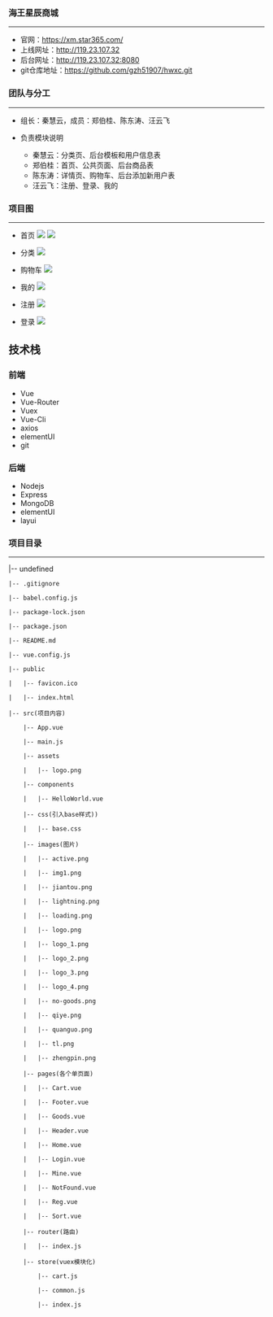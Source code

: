 ### 海王星辰商城
---

* 官网：https://xm.star365.com/
* 上线网址：http://119.23.107.32
* 后台网址：http://119.23.107.32:8080
* git仓库地址：https://github.com/gzh51907/hwxc.git



### 团队与分工
---

* 组长：秦慧云，成员：郑伯桂、陈东涛、汪云飞

* 负责模块说明
    * 秦慧云：分类页、后台模板和用户信息表
    * 郑伯桂：首页、公共页面、后台商品表
    * 陈东涛：详情页、购物车、后台添加新用户表
    * 汪云飞：注册、登录、我的




### 项目图
---

* 首页
![](./img/home1.png) 
![](./img/home2.png)

* 分类
![](./img/sort.png) 

* 购物车
![](./img/cart.png) 

* 我的
![](./img/mine.png) 

* 注册
![](./img/reg.png) 

* 登录
![](./img/login.png) 


## 技术栈

### 前端
* Vue
* Vue-Router
* Vuex
* Vue-Cli
* axios
* elementUI
* git

### 后端
* Nodejs
* Express
* MongoDB
* elementUI
* layui


### 项目目录
---

|-- undefined

    |-- .gitignore

    |-- babel.config.js

    |-- package-lock.json

    |-- package.json

    |-- README.md

    |-- vue.config.js

    |-- public

    |   |-- favicon.ico

    |   |-- index.html

    |-- src(项目内容)

        |-- App.vue

        |-- main.js

        |-- assets

        |   |-- logo.png

        |-- components

        |   |-- HelloWorld.vue

        |-- css(引入base样式))

        |   |-- base.css

        |-- images(图片)

        |   |-- active.png

        |   |-- img1.png

        |   |-- jiantou.png

        |   |-- lightning.png

        |   |-- loading.png

        |   |-- logo.png

        |   |-- logo_1.png

        |   |-- logo_2.png

        |   |-- logo_3.png

        |   |-- logo_4.png

        |   |-- no-goods.png

        |   |-- qiye.png

        |   |-- quanguo.png

        |   |-- tl.png

        |   |-- zhengpin.png

        |-- pages(各个单页面)

        |   |-- Cart.vue

        |   |-- Footer.vue

        |   |-- Goods.vue

        |   |-- Header.vue

        |   |-- Home.vue

        |   |-- Login.vue

        |   |-- Mine.vue

        |   |-- NotFound.vue

        |   |-- Reg.vue

        |   |-- Sort.vue

        |-- router(路由)

        |   |-- index.js

        |-- store(vuex模块化)

            |-- cart.js

            |-- common.js

            |-- index.js
